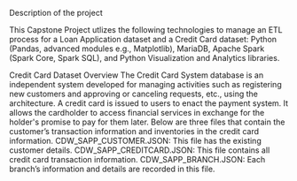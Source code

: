 Description of the project

This Capstone Project utlizes the following technologies to manage an ETL process for a Loan Application dataset and a Credit Card dataset: Python (Pandas, advanced modules e.g., Matplotlib), MariaDB, Apache Spark (Spark Core, Spark SQL), and Python Visualization and Analytics libraries.

Credit Card Dataset Overview The Credit Card System database is an independent system developed for managing activities such as registering new customers and approving or canceling requests, etc., using the architecture. A credit card is issued to users to enact the payment system. It allows the cardholder to access financial services in exchange for the holder's promise to pay for them later. Below are three files that contain the customer’s transaction information and inventories in the credit card information. CDW_SAPP_CUSTOMER.JSON: This file has the existing customer details. CDW_SAPP_CREDITCARD.JSON: This file contains all credit card transaction information. CDW_SAPP_BRANCH.JSON: Each branch’s information and details are recorded in this file.